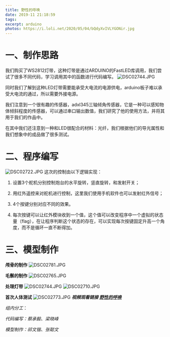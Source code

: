 ```yaml
---
title: 野性的呼唤
date: 2019-11 21:18:59
tags:
excerpt: arduino
photos: https://i.loli.net/2020/05/04/bQdyXvIVLYGONir.jpg
---
```

 # 一、制作思路

我们购买了WS2812灯带，这种灯带是通过ARDUINO的FastLED库调用，我们尝试了很多不同代码，学习调用其中的函数进行代码编写。
![DSC02744.JPG](https://i.loli.net/2020/05/04/5m4wJiIboBz6Vu2.jpg)

同时我们了解到这种LED灯带需要能承受大电流的电源供电，arduino板子难以承受大电流的通过，所以需要外接电源。


我们注意到一个很有趣的传感器，adxl345三轴倾角传感器，它是一种可以感知物体倾斜程度的传感器，可以通过串口输出数值，我们研究了他的使用方法，并将其用于我们的作品中。


在其中我们还注意到一种和LED很配合的材料：光纤，我们根据他们的导光属性和我们想象中的成品做了很多测试。




# 二、程序编写


![DSC02722.JPG](https://i.loli.net/2020/05/04/aBc8YwuoesZz3bC.jpg)
这次的控制由以下逻辑实现：

1. 设置3个舵机分别控制炮台的水平旋转，竖直旋转，和发射开关；

2. 用红外遥控来对舵机进行控制，这里我们使用手机软件也可以发射红外信号；

3. 4个按键分别对应不同的效果。

4. 每次按键可以让红外模块收到一个值，这个值可以改变程序中一个虚拟的状态量（flag），在让程序判断这个状态的存在，可以实现每次按键固定升高一个角度，而不是循环一直不断得加。

# 三、模型制作



**颅骨的制作**
![DSC02781.JPG](https://i.loli.net/2020/05/04/3oyIWgOjnETchQN.jpg)

**毛鬃的制作**
![DSC02765.JPG](https://i.loli.net/2020/05/04/5kjKxVH2BMYvWmZ.jpg)

**处理灯带**
![DSC02744.JPG](https://i.loli.net/2020/05/04/5m4wJiIboBz6Vu2.jpg)
![DSC02710.JPG](https://i.loli.net/2020/05/04/bQdyXvIVLYGONir.jpg)



**首次人体测试**
![DSC02773.JPG](https://i.loli.net/2020/05/04/xlMgdfhbFVGE3in.jpg)
***视频观看链接 [野性的呼唤](https://www.bilibili.com/video/BV1GE411e7CE)***



*组内分工*：

*代码编写：蔡承毅、梁晓峰*

*模型制作：祁文锴、张聪文*




